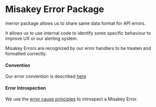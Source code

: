 # Misakey Error Package

merror package allows us to share same data format for API errors.

It allows us to use internal code to identify some specific behaviour to improve UX or our alerting system.

Misakey Errors are recognized by our error handlers to be treaten and formatted correctly.

#### Convention

Our error convention is described [here](https://gitlab.misakey.dev/Misakey/dev-manifesto/blob/master/conventions.md#error-conventions)

#### Error Introspection

We use the [error cause principles](https://godoc.org/github.com/pkg/errors#Cause) to introspect a Misakey Error.
